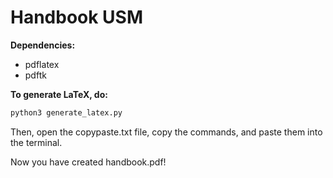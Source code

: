# Handbook USM

**Dependencies:**
- pdflatex
- pdftk

**To generate LaTeX, do:**

```bash
python3 generate_latex.py
```

Then, open the copypaste.txt file, copy the commands, and paste them into the terminal.

Now you have created handbook.pdf!